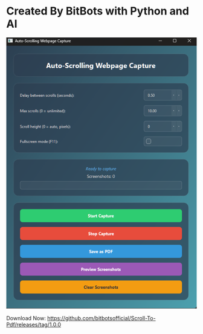 # Created By BitBots with Python and AI
![imaget](image/image.png)

Download Now: https://github.com/bitbotsofficial/Scroll-To-Pdf/releases/tag/1.0.0